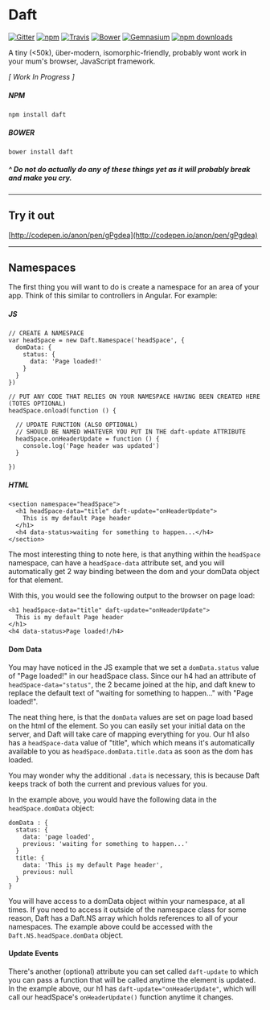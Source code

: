 # Daft
[![Gitter](https://img.shields.io/gitter/room/daftjs/daft.svg?style=flat-square)](https://gitter.im/daftjs/daft?utm_source=badge&utm_medium=badge&utm_campaign=pr-badge&utm_content=badge)
[![npm](https://img.shields.io/npm/v/daft.svg?style=flat-square)](https://www.npmjs.com/package/daft)
[![Travis](https://img.shields.io/travis/daftjs/daft.svg?style=flat-square)](https://travis-ci.org/daftjs/daft)
[![Bower](https://img.shields.io/bower/v/daft.svg?style=flat-square)]()
[![Gemnasium](https://img.shields.io/gemnasium/daftjs/daft.svg?style=flat-square)](https://gemnasium.com/daftjs/daft)
[![npm downloads](https://img.shields.io/npm/dt/daft.svg?style=flat-square)]()


A tiny (<50k), über-modern, isomorphic-friendly, probably wont work in your mum's browser, JavaScript framework.

*[ Work In Progress ]*

##### NPM
`npm install daft`

##### BOWER
`bower install daft`

##### ^ Do not do actually do any of these things yet as it will probably break and make you cry.

---

## Try it out
[http://codepen.io/anon/pen/gPgdea](http://codepen.io/anon/pen/gPgdea)

---

## Namespaces

The first thing you will want to do is create a namespace for an area of your app. Think of this similar to controllers in Angular. For example:

##### JS
```
// CREATE A NAMESPACE
var headSpace = new Daft.Namespace('headSpace', {
  domData: {
    status: {
      data: 'Page loaded!'
    }
  }
})

// PUT ANY CODE THAT RELIES ON YOUR NAMESPACE HAVING BEEN CREATED HERE (TOTES OPTIONAL)
headSpace.onload(function () {

  // UPDATE FUNCTION (ALSO OPTIONAL)
  // SHOULD BE NAMED WHATEVER YOU PUT IN THE daft-update ATTRIBUTE
  headSpace.onHeaderUpdate = function () {
    console.log('Page header was updated')
  }

})

```

##### HTML

```
<section namespace="headSpace">
  <h1 headSpace-data="title" daft-update="onHeaderUpdate">
    This is my default Page header
  </h1>
  <h4 data-status>waiting for something to happen...</h4>
</section>
```

The most interesting thing to note here, is that anything within the `headSpace` namespace, can have a `headSpace-data` attribute set, and you will automatically get 2 way binding between the dom and your domData object for that element.

With this, you would see the following output to the browser on page load:

```
<h1 headSpace-data="title" daft-update="onHeaderUpdate">
  This is my default Page header
</h1>
<h4 data-status>Page loaded!/h4>
```

#### Dom Data
You may have noticed in the JS example that we set a `domData.status` value of "Page loaded!" in our headSpace class. Since our h4 had an attribute of `headSpace-data="status"`, the 2 became joined at the hip, and daft knew to replace the default text of "waiting for something to happen..." with "Page loaded!".

The neat thing here, is that the `domData` values are set on page load based on the html of the element. So you can easily set your initial data on the server, and Daft will take care of mapping everything for you. Our h1 also has a `headSpace-data` value of "title", which which means it's automatically available to you as `headSpace.domData.title.data` as soon as the dom has loaded.

You may wonder why the additional `.data` is necessary, this is because Daft keeps track of both the current and previous values for you.

In the example above, you would have the following data in the `headSpace.domData` object:

```
domData : {
  status: {
    data: 'page loaded',
    previous: 'waiting for something to happen...'
  }
  title: {
    data: 'This is my default Page header',
    previous: null
  }
}
```


You will have access to a domData object within your namespace, at all times. If you need to access it outside of the namespace class for some reason, Daft has a Daft.NS array which holds references to all of your namespaces. The example above could be accessed with the  `Daft.NS.headSpace.domData` object.


#### Update Events
There's another (optional) attribute you can set called `daft-update` to which you can pass a function that will be called anytime the element is updated. In the example above, our h1 has `daft-update="onHeaderUpdate"`, which will call our headSpace's `onHeaderUpdate()` function anytime it changes.
